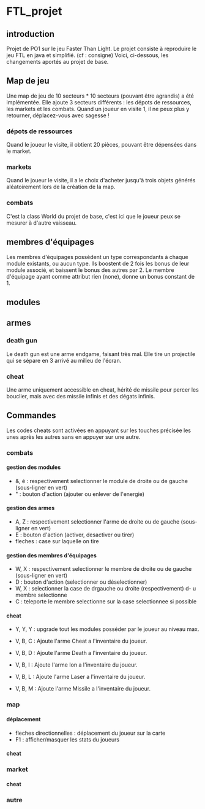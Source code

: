# FTL_projet
## introduction
Projet de PO1 sur le jeu Faster Than Light. Le projet consiste à reproduire le jeu FTL en java et simplifié. (cf : consigne) Voici, ci-dessous, les changements aportés au projet de base.

## Map de jeu
Une map de jeu de 10 secteurs * 10 secteurs (pouvant être agrandis) a été implémentée. Elle ajoute 3 secteurs différents : les dépots de ressources, les markets et les combats. Quand un joueur en visite 1, il ne peux plus y retourner, déplacez-vous avec sagesse !

### dépots de ressources
Quand le joueur le visite, il obtient 20 pièces, pouvant être dépensées dans le market.

### markets
Quand le joueur le visite, il a le choix d'acheter jusqu'à trois objets générés aléatoirement lors de la création de la map.

### combats
C'est la class World du projet de base, c'est ici que le joueur peux se mesurer à d'autre vaisseau.

## membres d'équipages
Les membres d'équipages possèdent un type correspondants à chaque module existants, ou aucun type. Ils boostent de 2 fois les bonus de leur module associé, et baissent le bonus des autres par 2. Le membre d'équipage ayant comme attribut rien (none), donne un bonus constant de 1.

## modules

## armes
### death gun
Le death gun est une arme endgame, faisant très mal. Elle tire un projectile qui se sépare en 3 arrivé au milieu de l'écran.
### cheat
Une arme uniquement accessible en cheat, hérité de missile pour percer les bouclier, mais avec des missile infinis et des dégats infinis.

## Commandes
Les codes cheats sont activées en appuyant sur les touches précisée les unes après les autres sans en appuyer sur une autre.
### combats
#### gestion des modules
- &, é : respectivement selectionner le module de droite ou de gauche (sous-ligner en vert)
- " : bouton d'action (ajouter ou enlever de l'energie) 
#### gestion des armes
- A, Z : respectivement selectionner l'arme de droite ou de gauche (sous-ligner en vert)
- E : bouton d'action (activer, desactiver ou tirer) 
- fleches : case sur laquelle on tire
#### gestion des membres d'équipages
- W, X : respectivement selectionner le membre de droite ou de gauche (sous-ligner en vert)
- D : bouton d'action (selectionner ou déselectionner) 
- W, X : selectionner la case de drgauche ou droite (respectivement) d- u membre selectionne
- C : teleporte le membre selectionne sur la case selectionnee si possible
#### cheat
- Y, Y, Y : upgrade tout les modules posséder par le joueur au niveau max.

- V, B, C : Ajoute l'arme Cheat a l'inventaire du joueur.
- V, B, D : Ajoute l'arme Death a l'inventaire du joueur.
- V, B, I : Ajoute l'arme Ion a l'inventaire du joueur.
- V, B, L : Ajoute l'arme Laser a l'inventaire du joueur.
- V, B, M : Ajoute l'arme Missile a l'inventaire du joueur.

### map
#### déplacement
- fleches directionnelles : déplacement du joueur sur la carte
- F1 : afficher/masquer les stats du joueurs
#### cheat

### market

#### cheat

### autre



 
